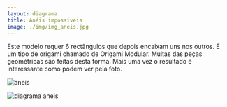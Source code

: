 ```yaml
---
layout: diagrama
title: Anéis impossiveis
image: ./img/img_aneis.jpg
---
```


Este modelo requer 6 rectângulos que depois encaixam uns nos outros. É um tipo de origami chamado de Origami Modular. Muitas das peças geométricas são feitas desta forma. Mais uma vez o resultado é interessante como podem ver pela foto.

![aneis](../img/img_aneis.jpg)

![diagrama aneis](../img/aneis.gif)